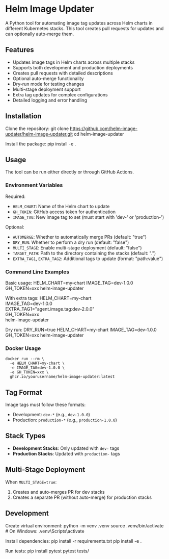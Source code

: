 # Helm Image Updater

A Python tool for automating image tag updates across Helm charts in different Kubernetes stacks. This tool creates pull requests for updates and can optionally auto-merge them.

## Features

- Updates image tags in Helm charts across multiple stacks
- Supports both development and production deployments
- Creates pull requests with detailed descriptions
- Optional auto-merge functionality
- Dry-run mode for testing changes
- Multi-stage deployment support
- Extra tag updates for complex configurations
- Detailed logging and error handling

## Installation

Clone the repository:
    git clone https://github.com/helm-image-updater/helm-image-updater.git
    cd helm-image-updater

Install the package:
    pip install -e .

## Usage

The tool can be run either directly or through GitHub Actions.

### Environment Variables

Required:

- `HELM_CHART`: Name of the Helm chart to update
- `GH_TOKEN`: GitHub access token for authentication
- `IMAGE_TAG`: New image tag to set (must start with 'dev-' or 'production-')

Optional:

- `AUTOMERGE`: Whether to automatically merge PRs (default: "true")
- `DRY_RUN`: Whether to perform a dry run (default: "false")
- `MULTI_STAGE`: Enable multi-stage deployment (default: "false")
- `TARGET_PATH`: Path to the directory containing the stacks (default: ".")
- `EXTRA_TAG1`, `EXTRA_TAG2`: Additional tags to update (format: "path:value")

### Command Line Examples

Basic usage:
    HELM_CHART=my-chart IMAGE_TAG=dev-1.0.0 GH_TOKEN=xxx helm-image-updater

With extra tags:
    HELM_CHART=my-chart \
    IMAGE_TAG=dev-1.0.0 \
    EXTRA_TAG1="agent.image.tag:dev-2.0.0" \
    GH_TOKEN=xxx \
    helm-image-updater

Dry run:
    DRY_RUN=true HELM_CHART=my-chart IMAGE_TAG=dev-1.0.0 GH_TOKEN=xxx helm-image-updater

### Docker Usage

    docker run --rm \
      -e HELM_CHART=my-chart \
      -e IMAGE_TAG=dev-1.0.0 \
      -e GH_TOKEN=xxx \
      ghcr.io/yourusername/helm-image-updater:latest

## Tag Format

Image tags must follow these formats:

- Development: `dev-*` (e.g., `dev-1.0.0`)
- Production: `production-*` (e.g., `production-1.0.0`)

## Stack Types

- **Development Stacks**: Only updated with `dev-` tags
- **Production Stacks**: Updated with `production-` tags

## Multi-Stage Deployment

When `MULTI_STAGE=true`:

1. Creates and auto-merges PR for dev stacks
2. Creates a separate PR (without auto-merge) for production stacks

## Development

Create virtual environment:
    python -m venv .venv
    source .venv/bin/activate  # On Windows: .venv\Scripts\activate

Install dependencies:
    pip install -r requirements.txt
    pip install -e .

Run tests:
    pip install pytest
    pytest tests/

<!-- ## Project Structure

helm-image-updater/
├── helm_image_updater/
│   ├── __init__.py
│   ├── cli.py           # Main entry point
│   ├── config.py        # Configuration settings
│   ├── exceptions.py    # Custom exceptions
│   ├── git_operations.py # Git-related operations
│   ├── pr_manager.py    # Pull request management
│   ├── tag_updater.py   # Core tag update logic
│   └── utils.py         # Utility functions
├── tests/
│   └── test_tag_updater.py
├── requirements.txt
└── setup.py -->
